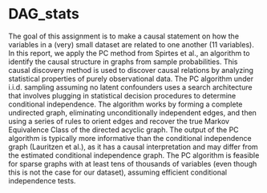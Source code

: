 # DAG_stats
The goal of this assignment is to make a causal statement on how the variables in a (very) small dataset are related to one another (11 variables). In this report, we apply the PC method from Spirtes et al., an algorithm to identify the causal structure in graphs from sample probabilities. This causal discovery method is used to discover causal relations by analyzing statistical properties of purely observational data. The PC algorithm under i.i.d. sampling assuming no latent confounders uses a search architecture that involves plugging in statistical decision procedures to determine conditional independence. The algorithm works by forming a complete undirected graph, eliminating unconditionally independent edges, and then using a series of rules to orient edges and recover the true Markov Equivalence Class of the directed acyclic graph. The output of the PC algorithm is typically more informative than the conditional independence graph (Lauritzen et al.), as it has a causal interpretation and may differ from the estimated conditional independence graph. The PC algorithm is feasible for sparse graphs with at least tens of thousands of variables (even though this is not the case for our dataset), assuming efficient conditional independence tests. 

